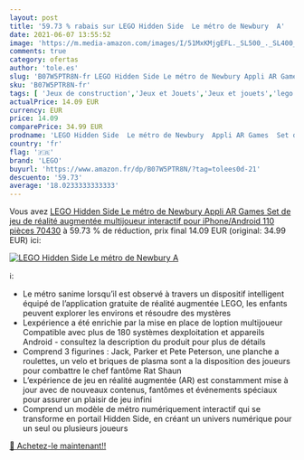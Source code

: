 ```yaml
---
layout: post
title: '59.73 % rabais sur LEGO Hidden Side  Le métro de Newbury  A'
date: 2021-06-07 13:55:52
image: 'https://m.media-amazon.com/images/I/51MxKMjgEFL._SL500_._SL400_.jpg'
comments: true
category: ofertas
author: 'tole.es'
slug: 'B07W5PTR8N-fr LEGO Hidden Side Le métro de Newbury Appli AR Games Set de...'
sku: 'B07W5PTR8N-fr'
tags: [ 'Jeux de construction','Jeux et Jouets','Jeux et jouets','lego', ]
actualPrice: 14.09 EUR
currency: EUR
price: 14.09
comparePrice: 34.99 EUR
prodname: 'LEGO Hidden Side  Le métro de Newbury  Appli AR Games  Set de jeu de réalité augmentée multijoueur interactif pour iPhone/Android  110 pièces  70430'
country: 'fr'
flag: '🇫🇷'
brand: 'LEGO'
buyurl: 'https://www.amazon.fr/dp/B07W5PTR8N/?tag=tolees0d-21'
descuento: '59.73'
average: '18.0233333333333'
---
```


Vous avez [LEGO Hidden Side  Le métro de Newbury  Appli AR Games  Set de jeu de réalité augmentée multijoueur interactif pour iPhone/Android  110 pièces  70430](https://www.amazon.fr/dp/B07W5PTR8N/?tag=tolees0d-21)  à  59.73 % de réduction, prix final  14.09 EUR (original: 34.99 EUR) ici:

[![LEGO Hidden Side  Le métro de Newbury  A](https://m.media-amazon.com/images/I/51MxKMjgEFL._SL500_._SL400_.jpg)](https://www.amazon.fr/dp/B07W5PTR8N/?tag=tolees0d-21)

ℹ️:

- Le métro sanime lorsqu’il est observé à travers un dispositif intelligent équipé de l’application gratuite de réalité augmentée LEGO, les enfants peuvent explorer les environs et résoudre des mystères
- Lexpérience a été enrichie par la mise en place de loption multijoueur Compatible avec plus de 180 systèmes dexploitation et appareils Android - consultez la description du produit pour plus de détails
- Comprend 3 figurines : Jack, Parker et Pete Peterson, une planche a roulettes, un velo et briques de plasma sont a la disposition des joueurs pour combattre le chef fantôme Rat Shaun
- L’expérience de jeu en réalité augmentée (AR) est constamment mise à jour avec de nouveaux contenus, fantômes et événements spéciaux pour assurer un plaisir de jeu infini
- Comprend un modèle de métro numériquement interactif qui se transforme en portail Hidden Side, en créant un univers numérique pour un seul ou plusieurs joueurs

[🛒 Achetez-le maintenant!!](https://www.amazon.fr/dp/B07W5PTR8N/?tag=tolees0d-21)
